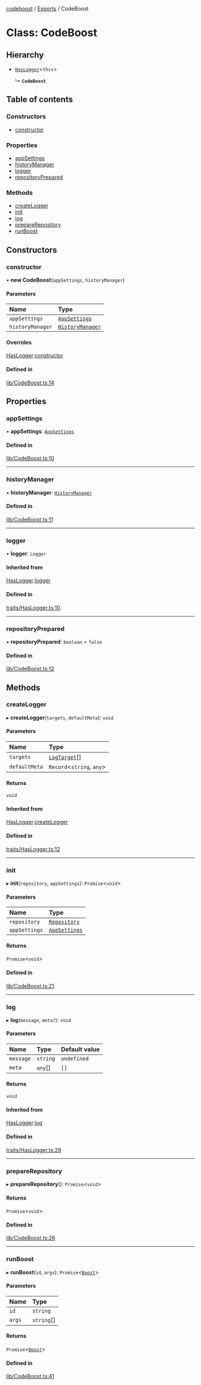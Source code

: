 [codeboost](../README.md) / [Exports](../modules.md) / CodeBoost

# Class: CodeBoost

## Hierarchy

-   [`HasLogger`](HasLogger.md)<`this`\>

    ↳ **`CodeBoost`**

## Table of contents

### Constructors

-   [constructor](CodeBoost.md#constructor)

### Properties

-   [appSettings](CodeBoost.md#appsettings)
-   [historyManager](CodeBoost.md#historymanager)
-   [logger](CodeBoost.md#logger)
-   [repositoryPrepared](CodeBoost.md#repositoryprepared)

### Methods

-   [createLogger](CodeBoost.md#createlogger)
-   [init](CodeBoost.md#init)
-   [log](CodeBoost.md#log)
-   [prepareRepository](CodeBoost.md#preparerepository)
-   [runBoost](CodeBoost.md#runboost)

## Constructors

### constructor

• **new CodeBoost**(`appSettings`, `historyManager`)

#### Parameters

| Name             | Type                                          |
| :--------------- | :-------------------------------------------- |
| `appSettings`    | [`AppSettings`](../interfaces/AppSettings.md) |
| `historyManager` | [`HistoryManager`](HistoryManager.md)         |

#### Overrides

[HasLogger](HasLogger.md).[constructor](HasLogger.md#constructor)

#### Defined in

[lib/CodeBoost.ts:14](https://github.com/permafrost-dev/codeboost/blob/0b270dd/src/lib/CodeBoost.ts#L14)

## Properties

### appSettings

• **appSettings**: [`AppSettings`](../interfaces/AppSettings.md)

#### Defined in

[lib/CodeBoost.ts:10](https://github.com/permafrost-dev/codeboost/blob/0b270dd/src/lib/CodeBoost.ts#L10)

---

### historyManager

• **historyManager**: [`HistoryManager`](HistoryManager.md)

#### Defined in

[lib/CodeBoost.ts:11](https://github.com/permafrost-dev/codeboost/blob/0b270dd/src/lib/CodeBoost.ts#L11)

---

### logger

• **logger**: `Logger`

#### Inherited from

[HasLogger](HasLogger.md).[logger](HasLogger.md#logger)

#### Defined in

[traits/HasLogger.ts:10](https://github.com/permafrost-dev/codeboost/blob/0b270dd/src/traits/HasLogger.ts#L10)

---

### repositoryPrepared

• **repositoryPrepared**: `boolean` = `false`

#### Defined in

[lib/CodeBoost.ts:12](https://github.com/permafrost-dev/codeboost/blob/0b270dd/src/lib/CodeBoost.ts#L12)

## Methods

### createLogger

▸ **createLogger**(`targets`, `defaultMeta`): `void`

#### Parameters

| Name          | Type                                     |
| :------------ | :--------------------------------------- |
| `targets`     | [`LogTarget`](../modules.md#logtarget)[] |
| `defaultMeta` | `Record`<`string`, `any`\>               |

#### Returns

`void`

#### Inherited from

[HasLogger](HasLogger.md).[createLogger](HasLogger.md#createlogger)

#### Defined in

[traits/HasLogger.ts:12](https://github.com/permafrost-dev/codeboost/blob/0b270dd/src/traits/HasLogger.ts#L12)

---

### init

▸ **init**(`repository`, `appSettings`): `Promise`<`void`\>

#### Parameters

| Name          | Type                                          |
| :------------ | :-------------------------------------------- |
| `repository`  | [`Repository`](Repository.md)                 |
| `appSettings` | [`AppSettings`](../interfaces/AppSettings.md) |

#### Returns

`Promise`<`void`\>

#### Defined in

[lib/CodeBoost.ts:21](https://github.com/permafrost-dev/codeboost/blob/0b270dd/src/lib/CodeBoost.ts#L21)

---

### log

▸ **log**(`message`, `meta?`): `void`

#### Parameters

| Name      | Type     | Default value |
| :-------- | :------- | :------------ |
| `message` | `string` | `undefined`   |
| `meta`    | `any`[]  | `[]`          |

#### Returns

`void`

#### Inherited from

[HasLogger](HasLogger.md).[log](HasLogger.md#log)

#### Defined in

[traits/HasLogger.ts:29](https://github.com/permafrost-dev/codeboost/blob/0b270dd/src/traits/HasLogger.ts#L29)

---

### prepareRepository

▸ **prepareRepository**(): `Promise`<`void`\>

#### Returns

`Promise`<`void`\>

#### Defined in

[lib/CodeBoost.ts:26](https://github.com/permafrost-dev/codeboost/blob/0b270dd/src/lib/CodeBoost.ts#L26)

---

### runBoost

▸ **runBoost**(`id`, `args`): `Promise`<[`Boost`](Boost.md)\>

#### Parameters

| Name   | Type       |
| :----- | :--------- |
| `id`   | `string`   |
| `args` | `string`[] |

#### Returns

`Promise`<[`Boost`](Boost.md)\>

#### Defined in

[lib/CodeBoost.ts:41](https://github.com/permafrost-dev/codeboost/blob/0b270dd/src/lib/CodeBoost.ts#L41)
